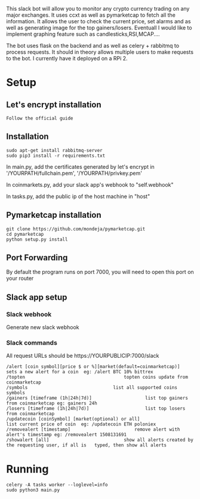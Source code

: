 
This slack bot will allow you to monitor any crypto currency trading on any major exchanges. It uses ccxt as well as pymarketcap to fetch all the information. It allows the user to check the current price, set alarms and as well as generating image for the top gainers/losers. Eventuall I would like to implement graphing feature such as candlesticks,RSI,MCAP....

The bot uses flask on the backend and as well as celery + rabbitmq to process requests. It should in theory allows multiple users to make requests to the bot. I currently have it deployed on a RPi 2.

# Setup

## Let's encrypt installation
	Follow the official guide

## Installation
	sudo apt-get install rabbitmq-server
	sudo pip3 install -r requirements.txt

In main.py, add the certificates generated by let's encrypt in '/YOURPATH/fullchain.pem', '/YOURPATH/privkey.pem'

In coinmarkets.py, add your slack app's webhook to "self.webhook"

In tasks.py, add the public ip of the host machine in "host"

## Pymarketcap installation
	git clone https://github.com/mondeja/pymarketcap.git
	cd pymarketcap
	python setup.py install

## Port Forwarding
By default the program runs on port 7000, you will need to open this port on your router

## Slack app setup
### Slack webhook
Generate new slack webhook
### Slack commands
  All request URLs should be https://YOURPUBLICIP:7000/slack

	/alert [coin symbol][price $ or %][market(default=coinmarketcap)]   sets a new alert for a coin  eg: /alert BTC 10% bittrex
	/topten           						    topten coins update from coinmarketcap
	/symbols							    list all supported coins symbols
	/gainers [timeframe (1h|24h|7d)]				    list top gainers from coinmarketcap eg: gainers 24h
	/losers [timeframe (1h|24h|7d)]					    list top losers from coinmarketcap
	/updatecoin [coinSymbol] [market(optional) or all]                  list current price of coin  eg: /updatecoin ETH poloniex
	/removealert [timestamp]					    remove alert with alert's timestamp eg: /removealert 1508131691
	/showalert [all]						    show all alerts created by the requesting user, if all is 	typed, then show all alerts


# Running

    celery -A tasks worker --loglevel=info
    sudo python3 main.py
